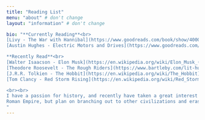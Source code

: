 ```yaml
---
title: "Reading List"
menu: "about" # don't change
layout: "information" # don't change

bio: "**Currently Reading**<br>
[Livy - The War with Hannibal](https://www.goodreads.com/book/show/40003.The_History_of_Rome_Books_21_30)<br>
[Austin Hughes - Electric Motors and Drives](https://www.goodreads.com/book/show/624622.Electric_Motors_and_Drives)<br><br>

**Recently Read**<br>
[Walter Isaacson - Elon Musk](https://en.wikipedia.org/wiki/Elon_Musk_(Isaacson_book))<br>
[Theodore Roosevelt - The Rough Riders](https://www.bartleby.com/lit-hub/the-rough-riders/)<br>
[J.R.R. Tolkien - The Hobbit](https://en.wikipedia.org/wiki/The_Hobbit)<br>
[Tom Clancy - Red Storm Rising](https://en.wikipedia.org/wiki/Red_Storm_Rising)<br>

<br><br>
I have a passion for history, and recently have taken a great interest in ancient history. I've started by learning about the
Roman Empire, but plan on branching out to other civilizations and eras. If you have any recommendations, please let me know!
"
---
```

